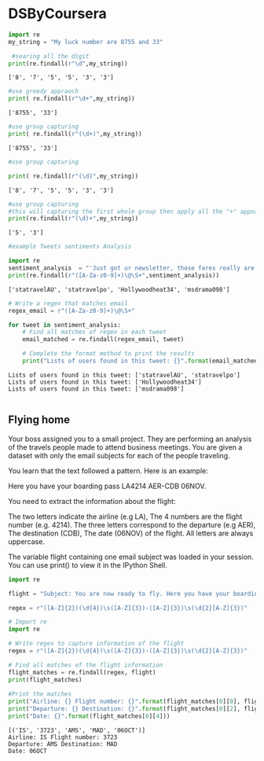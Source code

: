 # DSByCoursera

```python
import re
my_string = "My luck number are 8755 and 33"
```


```python
 #searing all the digit
print(re.findall(r"\d",my_string))

```

    ['8', '7', '5', '5', '3', '3']



```python
#use greedy appraoch
print( re.findall(r"\d+",my_string))
```

    ['8755', '33']



```python
#use group capturing
print( re.findall(r"(\d+)",my_string))
```

    ['8755', '33']



```python
#use group capturing

print( re.findall(r"(\d)",my_string))
```

    ['8', '7', '5', '5', '3', '3']



```python
#use group capturing
#this will capturing the first whole group then apply all the "+" appoacrh
print(re.findall(r"(\d)+",my_string))
```

    ['5', '3']



```python
#example Tweets sentiments Analysis
```


```python
import re
sentiment_analysis  = "'Just got ur newsletter, those fares really are unbelievable. Write to statravelAU@gmail.com or statravelpo@hotmail.com. They have amazing prices', 'I should have paid more attention when we covered photoshop in my webpage design class in undergrad. Contact me Hollywoodheat34@msn.net.', 'hey missed ya at the meeting. Read your email! msdrama098@hotmail.com'"
print(re.findall(r"([A-Za-z0-9]+)\@\S+",sentiment_analysis))
```

    ['statravelAU', 'statravelpo', 'Hollywoodheat34', 'msdrama098']



```python
# Write a regex that matches email
regex_email = r"([A-Za-z0-9]+)\@\S+"

for tweet in sentiment_analysis:
    # Find all matches of regex in each tweet
    email_matched = re.findall(regex_email, tweet)

    # Complete the format method to print the results
    print("Lists of users found in this tweet: {}".format(email_matched))
```

    Lists of users found in this tweet: ['statravelAU', 'statravelpo']
    Lists of users found in this tweet: ['Hollywoodheat34']
    Lists of users found in this tweet: ['msdrama098']



```python

```



 ## Flying home
Your boss assigned you to a small project. They are performing an analysis of the travels people made to attend business meetings. You are given a dataset with only the email subjects for each of the people traveling.

You learn that the text followed a pattern. Here is an example:

Here you have your boarding pass LA4214 AER-CDB 06NOV.

You need to extract the information about the flight:

The two letters indicate the airline (e.g LA),
The 4 numbers are the flight number (e.g. 4214).
The three letters correspond to the departure (e.g AER),
The destination (CDB),
The date (06NOV) of the flight.
All letters are always uppercase.

The variable flight containing one email subject was loaded in your session. You can use print() to view it in the IPython Shell.


```python
import re

```


```python
flight = "Subject: You are now ready to fly. Here you have your boarding pass IS3723 AMS-MAD 06OCT Here you have your boarding pass IS3723 A3S-AAD 06OCT"
```


```python
regex = r"([A-Z]{2})(\d{4})\s([A-Z]{3})-([A-Z]{3})\s(\d{2}[A-Z]{3})"
```


```python
# Import re
import re

# Write regex to capture information of the flight
regex = r"([A-Z]{2})(\d{4})\s([A-Z]{3})-([A-Z]{3})\s(\d{2}[A-Z]{3})"

# Find all matches of the flight information
flight_matches = re.findall(regex, flight)
print(flight_matches)
    
#Print the matches
print("Airline: {} Flight number: {}".format(flight_matches[0][0], flight_matches[0][1]))
print("Departure: {} Destination: {}".format(flight_matches[0][2], flight_matches[0][3]))
print("Date: {}".format(flight_matches[0][4]))
```

    [('IS', '3723', 'AMS', 'MAD', '06OCT')]
    Airline: IS Flight number: 3723
    Departure: AMS Destination: MAD
    Date: 06OCT



```python

```


```python

```


```python

```
